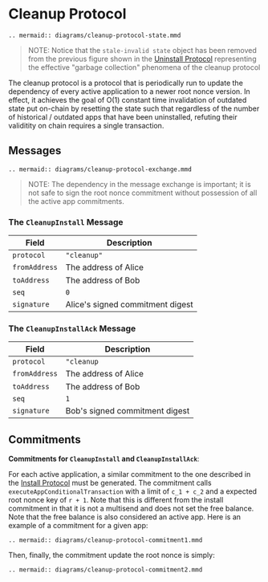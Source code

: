 # Cleanup Protocol

```eval_rst
.. mermaid:: diagrams/cleanup-protocol-state.mmd
```

> NOTE: Notice that the `stale-invalid state` object has been removed from the previous figure shown in the [Uninstall Protocol](#uninstall-protocol) representing the effective "garbage collection" phenomena of the cleanup protocol

The cleanup protocol is a protocol that is periodically run to update the dependency of every active application to a newer root nonce version. In effect, it achieves the goal of O(1) constant time invalidation of outdated state put on-chain by resetting the state such that regardless of the number of historical / outdated apps that have been uninstalled, refuting their validitity on chain requires a single transaction.

## Messages

```eval_rst
.. mermaid:: diagrams/cleanup-protocol-exchange.mmd
```

> NOTE: The dependency in the message exchange is important; it is not safe to sign the root nonce commitment without possession of all the active app commitments.

### The **`CleanupInstall`** Message

|     Field     |           Description            |
| ------------- | -------------------------------- |
| `protocol`    | `"cleanup"`                      |
| `fromAddress` | The address of Alice             |
| `toAddress`   | The address of Bob               |
| `seq`         | `0`                              |
| `signature`   | Alice's signed commitment digest |

### The **`CleanupInstallAck`** Message

|     Field     |          Description           |
| ------------- | ------------------------------ |
| `protocol`    | `"cleanup`                     |
| `fromAddress` | The address of Alice           |
| `toAddress`   | The address of Bob             |
| `seq`         | `1`                            |
| `signature`   | Bob's signed commitment digest |

## Commitments

**Commitments for `CleanupInstall` and `CleanupInstallAck`**:

For each active application, a similar commitment to the one described in the [Install Protocol](#install-protocol) must be generated. The commitment calls `executeAppConditionalTransaction` with a limit of `c_1 + c_2` and a expected root nonce key of `r + 1`. Note that this is different from the install commitment in that it is not a multisend and does not set the free balance. Note that the free balance is also considered an active app. Here is an example of a commitment for a given app:

```eval_rst
.. mermaid:: diagrams/cleanup-protocol-commitment1.mmd
```

Then, finally, the commitment update the root nonce is simply:

```eval_rst
.. mermaid:: diagrams/cleanup-protocol-commitment2.mmd
```
